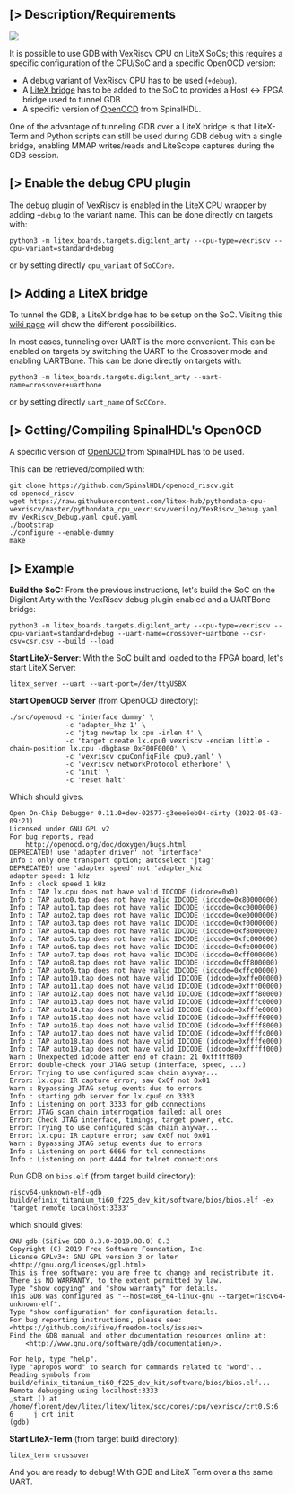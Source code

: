 [> Description/Requirements
---------------------------

![](https://user-images.githubusercontent.com/1450143/166491365-62846a9e-8c08-4dc3-b45d-35353c1c6fc0.png)

It is possible to use GDB with VexRiscv CPU on LiteX SoCs; this requires a specific  configuration of the CPU/SoC and a specific OpenOCD version:
 - A debug variant of VexRiscv CPU has to be used (`+debug`).
 - A [LiteX bridge](https://github.com/enjoy-digital/litex/wiki/Use-Host-Bridge-to-control-debug-a-SoC) has to be added to the SoC to provides a Host <-> FPGA bridge used to tunnel GDB.
 - A specific version of [OpenOCD](https://github.com/SpinalHDL/openocd_riscv) from SpinalHDL.

One of the advantage of tunneling GDB over a LiteX bridge is that LiteX-Term and Python scripts can still be used during GDB debug with a single bridge, enabling MMAP writes/reads and LiteScope captures during the GDB session.
 
[> Enable the debug CPU plugin
------------------------------
The debug plugin of VexRiscv is enabled in the LiteX CPU wrapper by adding `+debug` to the variant name. This can be done directly on targets with:

    python3 -m litex_boards.targets.digilent_arty --cpu-type=vexriscv --cpu-variant=standard+debug

or by setting directly `cpu_variant` of `SoCCore`.

 [> Adding a LiteX bridge
-------------------------

To tunnel the GDB, a LiteX bridge has to be setup on the SoC. Visiting this [wiki page](https://github.com/enjoy-digital/litex/wiki/Use-Host-Bridge-to-control-debug-a-SoC) will show the different possibilities.

In most cases, tunneling over UART is the more convenient.  This can be enabled on targets by switching the UART to the Crossover mode and enabling UARTBone. This can be done directly on targets with:

	python3 -m litex_boards.targets.digilent_arty --uart-name=crossover+uartbone

or by setting directly `uart_name` of `SoCCore`.

 [> Getting/Compiling SpinalHDL's OpenOCD
-----------------------------------------

A specific version of [OpenOCD](https://github.com/SpinalHDL/openocd_riscv) from SpinalHDL has to be used.

This can be retrieved/compiled with:

    git clone https://github.com/SpinalHDL/openocd_riscv.git
    cd openocd_riscv
    wget https://raw.githubusercontent.com/litex-hub/pythondata-cpu-vexriscv/master/pythondata_cpu_vexriscv/verilog/VexRiscv_Debug.yaml
    mv VexRiscv_Debug.yaml cpu0.yaml
    ./bootstrap
    ./configure --enable-dummy
    make


 [> Example
-----------

**Build the SoC:**
From the previous instructions, let's build the SoC on the Digilent Arty with the VexRiscv debug plugin enabled and a UARTBone bridge:

    python3 -m litex_boards.targets.digilent_arty --cpu-type=vexriscv --cpu-variant=standard+debug --uart-name=crossover+uartbone --csr-csv=csr.csv --build --load

**Start LiteX-Server**:
With the SoC built and loaded to the FPGA board, let's start LiteX Server:

    litex_server --uart --uart-port=/dev/ttyUSBX

**Start OpenOCD Server** (from OpenOCD directory):

    ./src/openocd -c 'interface dummy' \
                  -c 'adapter_khz 1' \
                  -c 'jtag newtap lx cpu -irlen 4' \
                  -c 'target create lx.cpu0 vexriscv -endian little -chain-position lx.cpu -dbgbase 0xF00F0000' \
                  -c 'vexriscv cpuConfigFile cpu0.yaml' \
                  -c 'vexriscv networkProtocol etherbone' \
                  -c 'init' \
                  -c 'reset halt'

Which should gives:

    Open On-Chip Debugger 0.11.0+dev-02577-g3eee6eb04-dirty (2022-05-03-09:21)
    Licensed under GNU GPL v2
    For bug reports, read
    	http://openocd.org/doc/doxygen/bugs.html
    DEPRECATED! use 'adapter driver' not 'interface'
    Info : only one transport option; autoselect 'jtag'
    DEPRECATED! use 'adapter speed' not 'adapter_khz'
    adapter speed: 1 kHz
    Info : clock speed 1 kHz
    Info : TAP lx.cpu does not have valid IDCODE (idcode=0x0)
    Info : TAP auto0.tap does not have valid IDCODE (idcode=0x80000000)
    Info : TAP auto1.tap does not have valid IDCODE (idcode=0xc0000000)
    Info : TAP auto2.tap does not have valid IDCODE (idcode=0xe0000000)
    Info : TAP auto3.tap does not have valid IDCODE (idcode=0xf0000000)
    Info : TAP auto4.tap does not have valid IDCODE (idcode=0xf8000000)
    Info : TAP auto5.tap does not have valid IDCODE (idcode=0xfc000000)
    Info : TAP auto6.tap does not have valid IDCODE (idcode=0xfe000000)
    Info : TAP auto7.tap does not have valid IDCODE (idcode=0xff000000)
    Info : TAP auto8.tap does not have valid IDCODE (idcode=0xff800000)
    Info : TAP auto9.tap does not have valid IDCODE (idcode=0xffc00000)
    Info : TAP auto10.tap does not have valid IDCODE (idcode=0xffe00000)
    Info : TAP auto11.tap does not have valid IDCODE (idcode=0xfff00000)
    Info : TAP auto12.tap does not have valid IDCODE (idcode=0xfff80000)
    Info : TAP auto13.tap does not have valid IDCODE (idcode=0xfffc0000)
    Info : TAP auto14.tap does not have valid IDCODE (idcode=0xfffe0000)
    Info : TAP auto15.tap does not have valid IDCODE (idcode=0xffff0000)
    Info : TAP auto16.tap does not have valid IDCODE (idcode=0xffff8000)
    Info : TAP auto17.tap does not have valid IDCODE (idcode=0xffffc000)
    Info : TAP auto18.tap does not have valid IDCODE (idcode=0xffffe000)
    Info : TAP auto19.tap does not have valid IDCODE (idcode=0xfffff000)
    Warn : Unexpected idcode after end of chain: 21 0xfffff800
    Error: double-check your JTAG setup (interface, speed, ...)
    Error: Trying to use configured scan chain anyway...
    Error: lx.cpu: IR capture error; saw 0x0f not 0x01
    Warn : Bypassing JTAG setup events due to errors
    Info : starting gdb server for lx.cpu0 on 3333
    Info : Listening on port 3333 for gdb connections
    Error: JTAG scan chain interrogation failed: all ones
    Error: Check JTAG interface, timings, target power, etc.
    Error: Trying to use configured scan chain anyway...
    Error: lx.cpu: IR capture error; saw 0x0f not 0x01
    Warn : Bypassing JTAG setup events due to errors
    Info : Listening on port 6666 for tcl connections
    Info : Listening on port 4444 for telnet connections

Run GDB on `bios.elf` (from target build directory):

    riscv64-unknown-elf-gdb build/efinix_titanium_ti60_f225_dev_kit/software/bios/bios.elf -ex 'target remote localhost:3333'

which should gives:

    GNU gdb (SiFive GDB 8.3.0-2019.08.0) 8.3
    Copyright (C) 2019 Free Software Foundation, Inc.
    License GPLv3+: GNU GPL version 3 or later <http://gnu.org/licenses/gpl.html>
    This is free software: you are free to change and redistribute it.
    There is NO WARRANTY, to the extent permitted by law.
    Type "show copying" and "show warranty" for details.
    This GDB was configured as "--host=x86_64-linux-gnu --target=riscv64-unknown-elf".
    Type "show configuration" for configuration details.
    For bug reporting instructions, please see:
    <https://github.com/sifive/freedom-tools/issues>.
    Find the GDB manual and other documentation resources online at:
        <http://www.gnu.org/software/gdb/documentation/>.
    
    For help, type "help".
    Type "apropos word" to search for commands related to "word"...
    Reading symbols from build/efinix_titanium_ti60_f225_dev_kit/software/bios/bios.elf...
    Remote debugging using localhost:3333
    _start () at /home/florent/dev/litex/litex/litex/soc/cores/cpu/vexriscv/crt0.S:6
    6	  j crt_init
    (gdb)

**Start LiteX-Term** (from target build directory):

    litex_term crossover

And you are ready to debug! With GDB and LiteX-Term over a the same UART.
